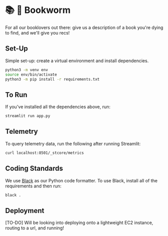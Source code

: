 # 📚 🐛 Bookworm
For all our booklovers out there: give us a description of a book you're dying to find, and we'll give you recs!

## Set-Up

Simple set-up: create a virtual environment and install dependencies.
```bash
python3 -m venv env
source env/bin/activate
python3 -m pip install -r requirements.txt
```

## To Run

If you've installed all the dependencies above, run:

```bash
streamlit run app.py
```

## Telemetry

To query telemetry data, run the following after running Streamlit:

```bash
curl localhost:8501/_stcore/metrics
```

## Coding Standards

We use [Black](https://github.com/psf/black) as our Python code formatter. To use Black, install all of the requirements and then run:

```bash
black .
```

## Deployment

[TO-DO] Will be looking into deploying onto a lightweight EC2 instance, routing to a url, and running!